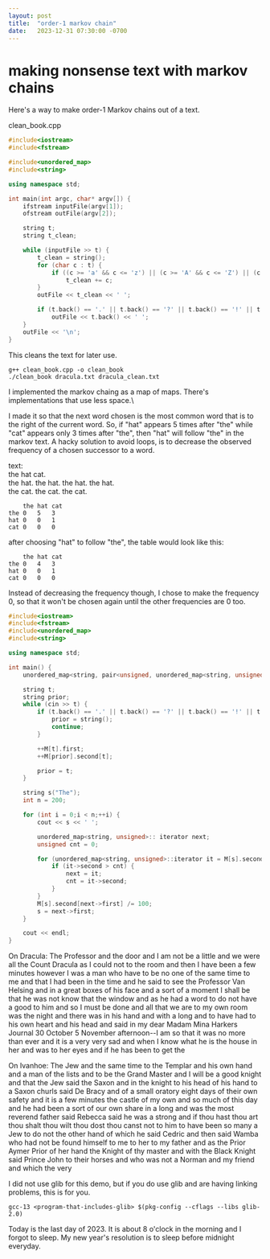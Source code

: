 ```yaml
---
layout: post
title:  "order-1 markov chain"
date:   2023-12-31 07:30:00 -0700
---
```


# making nonsense text with markov chains

Here's a way to make order-1 Markov chains out of a text.

clean_book.cpp
```c++
#include<iostream>
#include<fstream>

#include<unordered_map>
#include<string>

using namespace std;

int main(int argc, char* argv[]) {
	ifstream inputFile(argv[1]);
	ofstream outFile(argv[2]);

	string t;
	string t_clean;

	while (inputFile >> t) {
		t_clean = string();
		for (char c : t) {
			if ((c >= 'a' && c <= 'z') || (c >= 'A' && c <= 'Z') || (c >= '0' && c <= '9') || c == '\'' || c == '-')
				t_clean += c;
		}
		outFile << t_clean << ' ';

		if (t.back() == '.' || t.back() == '?' || t.back() == '!' || t.back() == ';' || t.back() == ':')
			outFile << t.back() << ' ';
	}
	outFile << '\n';
}
```


This cleans the text for later use. 
```
g++ clean_book.cpp -o clean_book
./clean_book dracula.txt dracula_clean.txt
```

I implemented the markov chaing as a map of maps. There's implementations that use less space.\

I made it so that the next word chosen is the most common word that is to the right of the current word.
So, if "hat" appears 5 times after "the" while "cat" appears only 3 times after "the", then "hat" will follow "the" in the markov text.
A hacky solution to avoid loops, is to decrease the observed frequency of a chosen successor to a word.

text:\
the hat cat.\
the hat. the hat. the hat. the hat.\
the cat. the cat. the cat.
```
	the	hat	cat
the	0	5	3
hat	0	0	1
cat	0	0	0
```

after choosing "hat" to follow "the", the table would look like this:
```
	the	hat	cat
the	0	4	3
hat	0	0	1
cat	0	0	0
```

Instead of decreasing the frequency though, I chose to make the frequency 0, so that it won't be chosen again until the other frequencies are 0 too.

```c++
#include<iostream>
#include<fstream>
#include<unordered_map>
#include<string>

using namespace std;

int main() {
	unordered_map<string, pair<unsigned, unordered_map<string, unsigned> > > M;

	string t;
	string prior;
	while (cin >> t) {
		if (t.back() == '.' || t.back() == '?' || t.back() == '!' || t.back() == ';' || t.back() == ':') {
			prior = string();
			continue;
		}

		++M[t].first;
		++M[prior].second[t];

		prior = t;
	}

	string s("The");
	int n = 200;

	for (int i = 0;i < n;++i) {
		cout << s << ' ';

		unordered_map<string, unsigned>:: iterator next;
		unsigned cnt = 0;

		for (unordered_map<string, unsigned>::iterator it = M[s].second.begin();it != M[s].second.end();++it) {
			if (it->second > cnt) {
				next = it;
				cnt = it->second;
			}
		}
		M[s].second[next->first] /= 100;
		s = next->first;
	}

	cout << endl;
}
```

On Dracula:
The Professor and the door and I am not be a little and we were all the Count Dracula as I could not to the room and then I have been a few minutes however I was a man who have to be no one of the same time to me and that I had been in the time and he said to see the Professor Van Helsing and in a great boxes of his face and a sort of a moment I shall be that he was not know that the window and as he had a word to do not have a good to him and so I must be done and all that we are to my own room was the night and there was in his hand and with a long and to have had to his own heart and his head and said in my dear Madam Mina Harkers Journal 30 October 5 November afternoon--I am so that it was no more than ever and it is a very very sad and when I know what he is the house in her and was to her eyes and if he has been to get the 

On Ivanhoe:
The Jew and the same time to the Templar and his own hand and a man of the lists and to be the Grand Master and I will be a good knight and that the Jew said the Saxon and in the knight to his head of his hand to a Saxon churls said De Bracy and of a small oratory eight days of their own safety and it is a few minutes the castle of my own and so much of this day and he had been a sort of our own share in a long and was the most reverend father said Rebecca said he was a strong and if thou hast thou art thou shalt thou wilt thou dost thou canst not to him to have been so many a Jew to do not the other hand of which he said Cedric and then said Wamba who had not be found himself to me to her to my father and as the Prior Aymer Prior of her hand the Knight of thy master and with the Black Knight said Prince John to their horses and who was not a Norman and my friend and which the very 





I did not use glib for this demo, but if you do use glib and are having linking problems, this is for you.
```
gcc-13 <program-that-includes-glib> $(pkg-config --cflags --libs glib-2.0)
```

Today is the last day of 2023. It is about 8 o'clock in the morning and I forgot to sleep. My new year's resolution is to sleep before midnight everyday.
